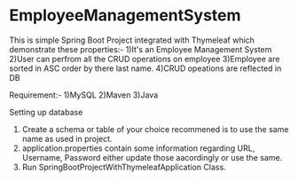 # EmployeeManagementSystem

This is simple Spring Boot Project integrated with Thymeleaf which demonstrate these properties:-
1)It's an Employee Management System
2)User can perfrom all the CRUD operations on employee
3)Employee are sorted in ASC order by there last name.
4)CRUD opeations are reflected in DB

Requirement:-
1)MySQL
2)Maven
3)Java 

Setting up database
1) Create a schema or table of your choice recommened is to use the same name as used in project.
2) application.properties contain some information regarding URL, Username, Password either update those aacordingly or use the same.
3) Run SpringBootProjectWithThymeleafApplication Class.
